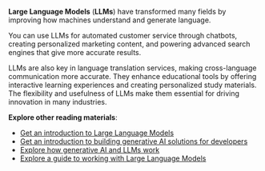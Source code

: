 **Large Language Models** (**LLMs**) have transformed many fields by improving how machines understand and generate language.

You can use LLMs for automated customer service through chatbots, creating personalized marketing content, and powering advanced search engines that give more accurate results.

LLMs are also key in language translation services, making cross-language communication more accurate. They enhance educational tools by offering interactive learning experiences and creating personalized study materials. The flexibility and usefulness of LLMs make them essential for driving innovation in many industries.

**Explore other reading materials**:

- [Get an introduction to Large Language Models](/training/modules/introduction-large-language-models/?azure-portal=true)
- [Get an introduction to building generative AI solutions for developers](/azure/developer/ai/introduction-build-generative-ai-solutions?azure-portal=true)
- [Explore how generative AI and LLMs work](/dotnet/ai/conceptual/how-genai-and-llms-work?azure-portal=true)
- [Explore a guide to working with Large Language Models](/shows/generative-ai-for-beginners/introduction-to-generative-ai-and-llms-generative-ai-for-beginners)
